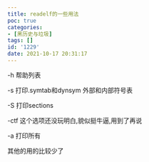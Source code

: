 ```yaml
---
title: readelf的一些用法
poc: true
categories:
- [黑历史与垃圾]
tags: []
id: '1229'
date: 2021-10-17 20:31:17
---
```


\-h 帮助列表

\-s 打印.symtab和dynsym 外部和内部符号表

\-S 打印sections

\-ctf 这个选项还没玩明白,貌似挺牛逼,用到了再说

\-a 打印所有

其他的用的比较少了
